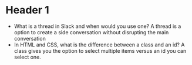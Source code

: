 # Header 1

- What is a thread in Slack and when would you use one?
    A thread is a option to create a side conversation without disrupting the main conversation
- In HTML and CSS, what is the difference between a class and an id?
    A class gives you the option to select multiple items versus an id you can select one. 